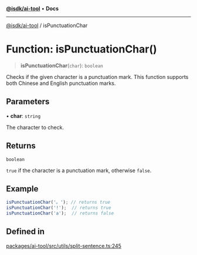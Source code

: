 [**@isdk/ai-tool**](../README.md) • **Docs**

***

[@isdk/ai-tool](../globals.md) / isPunctuationChar

# Function: isPunctuationChar()

> **isPunctuationChar**(`char`): `boolean`

Checks if the given character is a punctuation mark.
This function supports both Chinese and English punctuation marks.

## Parameters

• **char**: `string`

The character to check.

## Returns

`boolean`

`true` if the character is a punctuation mark, otherwise `false`.

## Example

```typescript
isPunctuationChar('。'); // returns true
isPunctuationChar('!');  // returns true
isPunctuationChar('a');  // returns false
```

## Defined in

[packages/ai-tool/src/utils/split-sentence.ts:245](https://github.com/isdk/ai-tool.js/blob/b0813174e9b350ae47231f8e5f885150313123b0/src/utils/split-sentence.ts#L245)
